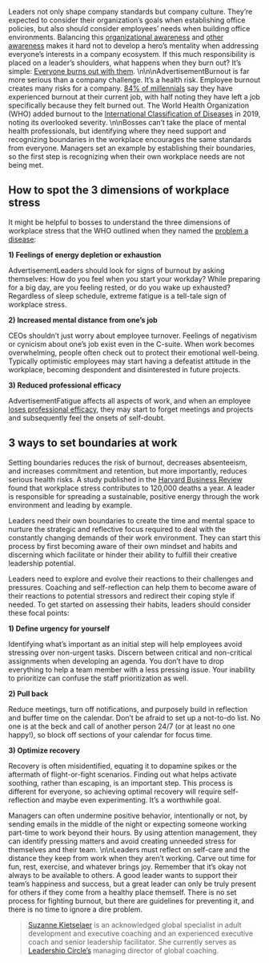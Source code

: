 Leaders not only shape company standards but company culture. They’re expected to consider their organization’s goals when establishing office policies, but also should consider employees’ needs when building office environments. Balancing this [organizational awareness](https://qz.com/strengthening-connection-and-organizational-awareness-f-1849815941) and [other awareness](https://qz.com/emails/quartz-at-work/1849731240/awareness-the-meta-skill-for-the-future-of-work) makes it hard not to develop a hero’s mentality when addressing everyone’s interests in a company ecosystem. If this much responsibility is placed on a leader’s shoulders, what happens when they burn out? It’s simple: [Everyone burns out with them](https://qz.com/2189289/what-is-burnout-the-problem-with-how-we-talk-about-needing-help).  \n\n\nAdvertisementBurnout is far more serious than a company challenge. It’s a health risk. Employee burnout creates many risks for a company. [84% of millennials](https://www2.deloitte.com/us/en/pages/about-deloitte/articles/burnout-survey.html) say they have experienced burnout at their current job, with half noting they have left a job specifically because they felt burned out. The World Health Organization (WHO) added burnout to the [International Classification of Diseases](https://icd.who.int/browse11/l-m/en#/http://id.who.int/icd/entity/129180281) in 2019, noting its overlooked severity. \n\nBosses can’t take the place of mental health professionals, but identifying where they need support and recognizing boundaries in the workplace encourages the same standards from everyone. Managers set an example by establishing their boundaries, so the first step is recognizing when their own workplace needs are not being met.

How to spot the 3 dimensions of workplace stress
------------------------------------------------

It might be helpful to bosses to understand the three dimensions of workplace stress that the WHO outlined when they named the [problem a disease](https://icd.who.int/browse11/l-m/en#/http://id.who.int/icd/entity/129180281):

**1) Feelings of energy depletion or exhaustion**

AdvertisementLeaders should look for signs of burnout by asking themselves: How do you feel when you start your workday? While preparing for a big day, are you feeling rested, or do you wake up exhausted? Regardless of sleep schedule, extreme fatigue is a tell-tale sign of workplace stress.

**2) Increased mental distance from one’s job**

CEOs shouldn’t just worry about employee turnover. Feelings of negativism or cynicism about one’s job exist even in the C-suite. When work becomes overwhelming, people often check out to protect their emotional well-being. Typically optimistic employees may start having a defeatist attitude in the workplace, becoming despondent and disinterested in future projects.

**3) Reduced professional efficacy**

AdvertisementFatigue affects all aspects of work, and when an employee [loses professional efficacy](https://qz.com/how-trained-incapacity-could-be-damaging-your-career-1850129265), they may start to forget meetings and projects and subsequently feel the onsets of self-doubt.

3 ways to set boundaries at work
--------------------------------

Setting boundaries reduces the risk of burnout, decreases absenteeism, and increases commitment and retention, but more importantly, reduces serious health risks. A study published in the [Harvard Business Review](https://hbswk.hbs.edu/item/national-health-costs-could-decrease-if-managers-reduce-work-stress) found that workplace stress contributes to 120,000 deaths a year. A leader is responsible for spreading a sustainable, positive energy through the work environment and leading by example.

Leaders need their own boundaries to create the time and mental space to nurture the strategic and reflective focus required to deal with the constantly changing demands of their work environment. They can start this process by first becoming aware of their own mindset and habits and discerning which facilitate or hinder their ability to fulfill their creative leadership potential.

Leaders need to explore and evolve their reactions to their challenges and pressures. Coaching and self-reflection can help them to become aware of their reactions to potential stressors and redirect their coping style if needed. To get started on assessing their habits, leaders should consider these focal points:

**1) Define urgency for yourself**

Identifying what’s important as an initial step will help employees avoid stressing over non-urgent tasks. Discern between critical and non-critical assignments when developing an agenda. You don’t have to drop everything to help a team member with a less pressing issue. Your inability to prioritize can confuse the staff prioritization as well.

**2) Pull back**

Reduce meetings, turn off notifications, and purposely build in reflection and buffer time on the calendar. Don’t be afraid to set up a not-to-do list. No one is at the beck and call of another person 24/7 (or at least no one happy!), so block off sections of your calendar for focus time.

**3) Optimize recovery**

Recovery is often misidentified, equating it to dopamine spikes or the aftermath of flight-or-fight scenarios. Finding out what helps activate soothing, rather than escaping, is an important step. This process is different for everyone, so achieving optimal recovery will require self-reflection and maybe even experimenting. It’s a worthwhile goal.

Managers can often undermine positive behavior, intentionally or not, by sending emails in the middle of the night or expecting someone working part-time to work beyond their hours. By using attention management, they can identify pressing matters and avoid creating unneeded stress for themselves and their team. \n\nLeaders must reflect on self-care and the distance they keep from work when they aren’t working. Carve out time for fun, rest, exercise, and whatever brings joy. Remember that it’s okay not always to be available to others. A good leader wants to support their team’s happiness and success, but a great leader can only be truly present for others if they come from a healthy place themself. There is no set process for fighting burnout, but there are guidelines for preventing it, and there is no time to ignore a dire problem.

> [Suzanne Kietselaer](https://www.linkedin.com/in/suzannekietselaer/?originalSubdomain=nl) is an acknowledged global specialist in adult development and executive coaching and an experienced executive coach and senior leadership facilitator. She currently serves as [Leadership Circle’s](https://leadershipcircle.com/) managing director of global coaching.
